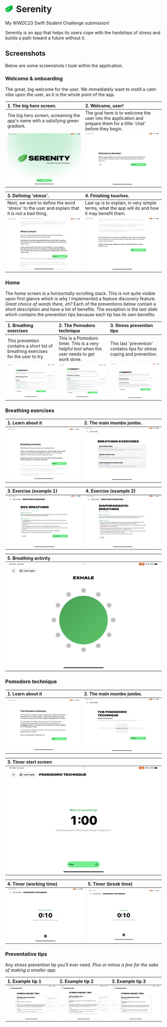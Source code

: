 # <img src="assets/serenity-icon.svg" alt="Serenity icon" style="height: 22px; padding-right: 4px;"> Serenity

My WWDC23 Swift Student Challenge submission!

Serenity is an app that helps its users cope with the hardships of stress and builds a path toward a future without it.

## Screenshots
Below are some screenshots I took within the application.

### Welcome & onboarding
The great, big welcome for the user. We immediately want to instill a calm vibe upon the user, as it is the whole point of the app.

|1. The big hero screen.|2. Welcome, user!|
|:---------------------|:----------------|
|The big hero screen, screaming the app's name with a satisfying green gradient.|The goal here is to welcome the user into the application and prepare them for a little 'chat' before they begin.|
|![The hero screen](screenshots/serenity-hero.png)|![Onboarding; part 1](screenshots/onboarding/part-1.png)|

|3. Defining 'stress'.|4. Finishing touches.|
|:--------------------|:--------------------|
|Next, we want to define the word 'stress' to the user and explain that it is not a bad thing.|Last up is to explain, in very simple terms, what the app will do and how it may benefit them.|
|![Onboarding; part 2](screenshots/onboarding/part-2.png)|![Onboarding; part 3](screenshots/onboarding/part-3.png)|

### Home
The home screen is a horizontally-scrolling stack. This is not quite visible upon first glance which is why I implemented a feature discovery feature. *Great choice of words there, eh?*
Each of the preventions below contain a short description and have a list of benefits. The exception is the last slide which contains the prevention tips because each tip has its own benefits.

|1. Breathing exercises|2. The Pomodoro technique|3. Stress prevention tips|
|:---------------------|:------------------------|:------------------------|
|This prevention contains a short list of breathing exercises for the user to try.|This is a Pomodoro timer. This is a very helpful tool when the user needs to get work done.|This last 'prevention' contains tips for stress coping and prevention.|
|![Home; breathing exercises](screenshots/home/breathing.png)|![Home; pomodoro technique](screenshots/home/pomodoro.png)|![Home; prevention tips](screenshots/home/tips.png)|

### Breathing exercises
|1. Learn about it|2. The main mumbo jumbo.|
|:----------------|:-----------------------|
|![Learn about breathing exercises](screenshots/breathing/learn.png)|![The main mumbo jumbo](screenshots/breathing/primary.png)|

|3. Exercise (example 1)|4. Exercise (example 2)|
|:----------------------|:----------------------|
|![Learn about the box breathing method](screenshots/breathing/exercise-1.png)|![Learn about diaphragmatic breathing](screenshots/breathing/exercise-3.png)|

|5. Breathing activity|
|:--------------------|
|![The box breathing activity](screenshots/breathing/exercise-1-activity.png)|

### Pomodoro technique
|1. Learn about it|2. The main mumbo jumbo.|
|:----------------|:-----------------------|
|![Learn about the Pomodoro technique](screenshots/pomodoro/learn.png)|![The main mumbo jumbo](screenshots/pomodoro/primary.png)|

|3. Timer start screen|
|:--------------------|
|![Timer start screen](screenshots/pomodoro/activity-1-1.png)|

|4. Timer (working time)|5. Timer (break time)|
|:----------------------|:--------------------|
|![Timer counting screen (user is working)](screenshots/pomodoro/activity-1-2.png)|![Timer counting screen (user is on break)](screenshots/pomodoro/activity-2-1.png)|

### Preventative tips
Any stress prevention tip you’ll ever need. *Plus or minus a few for the sake of making a smaller app.*

|1. Example tip 1|2. Example tip 2|3. Example tip 3|
|:---------------|:---------------|:---------------|
|![Example tip 1](screenshots/tips/tip-1.png)|![Example tip 2](screenshots/tips/tip-3.png)|![Example tip 3](screenshots/tips/tip-2.png)|
